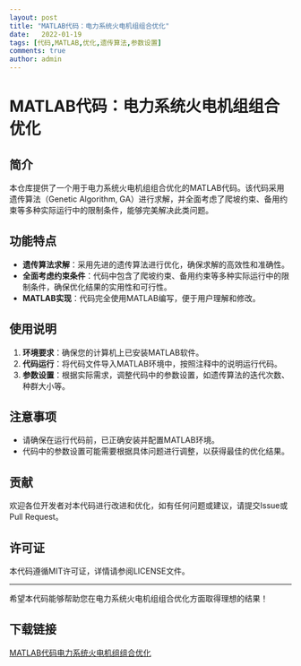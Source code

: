```yaml
---
layout: post
title: "MATLAB代码：电力系统火电机组组合优化"
date:   2022-01-19
tags: [代码,MATLAB,优化,遗传算法,参数设置]
comments: true
author: admin
---
```

# MATLAB代码：电力系统火电机组组合优化

## 简介

本仓库提供了一个用于电力系统火电机组组合优化的MATLAB代码。该代码采用遗传算法（Genetic Algorithm, GA）进行求解，并全面考虑了爬坡约束、备用约束等多种实际运行中的限制条件，能够完美解决此类问题。

## 功能特点

- **遗传算法求解**：采用先进的遗传算法进行优化，确保求解的高效性和准确性。
- **全面考虑约束条件**：代码中包含了爬坡约束、备用约束等多种实际运行中的限制条件，确保优化结果的实用性和可行性。
- **MATLAB实现**：代码完全使用MATLAB编写，便于用户理解和修改。

## 使用说明

1. **环境要求**：确保您的计算机上已安装MATLAB软件。
2. **代码运行**：将代码文件导入MATLAB环境中，按照注释中的说明运行代码。
3. **参数设置**：根据实际需求，调整代码中的参数设置，如遗传算法的迭代次数、种群大小等。

## 注意事项

- 请确保在运行代码前，已正确安装并配置MATLAB环境。
- 代码中的参数设置可能需要根据具体问题进行调整，以获得最佳的优化结果。

## 贡献

欢迎各位开发者对本代码进行改进和优化，如有任何问题或建议，请提交Issue或Pull Request。

## 许可证

本代码遵循MIT许可证，详情请参阅LICENSE文件。

---

希望本代码能够帮助您在电力系统火电机组组合优化方面取得理想的结果！

## 下载链接

[MATLAB代码电力系统火电机组组合优化](https://pan.quark.cn/s/8443e04d473e)
